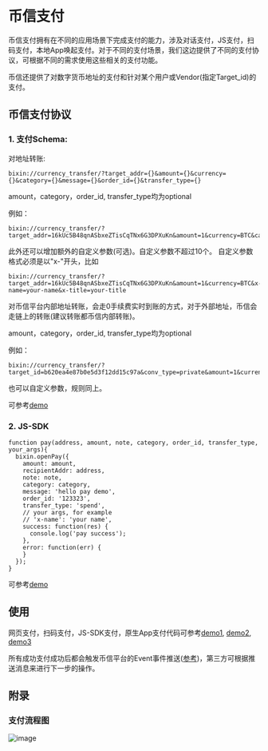 # 币信支付

币信支付拥有在不同的应用场景下完成支付的能力，涉及对话支付，JS支付，扫码支付，本地App唤起支付。对于不同的支付场景，我们这边提供了不同的支付协议，可根据不同的需求使用这些相关的支付功能。

币信还提供了对数字货币地址的支付和针对某个用户或Vendor(指定Target_id)的支付。

## 币信支付协议

### 1. 支付Schema:

对地址转账:

```
bixin://currency_transfer/?target_addr={}&amount={}&currency={}&category={}&message={}&order_id={}&transfer_type={}
```
amount，category，order_id, transfer_type均为optional

例如：

```
bixin://currency_transfer/?target_addr=16kUc5B48qnASbxeZTisCqTNx6G3DPXuKn&amount=1&currency=BTC&category=test

```

此外还可以增加额外的自定义参数(可选)。自定义参数不超过10个。 自定义参数格式必须是以"x-"开头，比如

```
bixin://currency_transfer/?target_addr=16kUc5B48qnASbxeZTisCqTNx6G3DPXuKn&amount=1&currency=BTC&x-name=your-name&x-title=your-title
```
对币信平台内部地址转账，会走0手续费实时到账的方式，对于外部地址，币信会走链上的转账(建议转账都币信内部转账)。

amount，category，order_id, transfer_type均为optional

例如：

```
bixin://currency_transfer/?target_id=b620ea4e87b0e5d3f12dd15c97a&conv_type=private&amount=1&currency=BTC&category=test
```

也可以自定义参数，规则同上。

可参考[demo](../openplatform/servicer/views.py)

### 2. JS-SDK

```
function pay(address, amount, note, category, order_id, transfer_type, your_args){
  bixin.openPay({
    amount: amount,
    recipientAddr: address,
    note: note,
    category: category,
    message: 'hello pay demo',
    order_id: '123323',
    transfer_type: 'spend',
    // your args, for example
    // 'x-name': 'your name',
    success: function(res) {
      console.log('pay success');
    },
    error: function(err) {
    }
  });
}
```

可参考[demo](../openplatform/servicer/static/js/bot.js)

## 使用

网页支付，扫码支付，JS-SDK支付，原生App支付代码可参考[demo1](../openplatform/servicer/views.py), [demo2](../openplatform/servicer/static/js/bot.js), [demo3](openplatform/servicer/templates/detail.html)

所有成功支付成功后都会触发币信平台的Event事件推送([参考](./币信消息推送机制.md))，第三方可根据推送消息来进行下一步的操作。

## 附录

### 支付流程图

![image](https://raw.githubusercontent.com/haobtc/openplatform/master/images/openplatform_pay.png)
